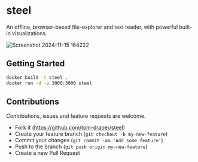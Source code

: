 # steel

An offline, browser-based file-explorer and text reader, with powerful built-in visualizations.

![Screenshot 2024-11-15 164222](https://github.com/user-attachments/assets/335d74d1-f155-40dc-8b23-8c6df3150980)

## Getting Started

```bash
docker build -t steel .
docker run -d -p 3000:3000 steel
```

<!-- ![Screenshot 2025-01-09 161512](https://github.com/user-attachments/assets/878feb15-880f-4688-9096-bb82cad683bb) -->

## Contributions

Contributions, issues and feature requests are welcome.

- Fork it (https://github.com/tom-draper/steel)
- Create your feature branch (`git checkout -b my-new-feature`)
- Commit your changes (`git commit -am 'Add some feature'`)
- Push to the branch (`git push origin my-new-feature`)
- Create a new Pull Request

